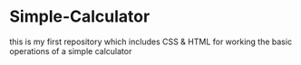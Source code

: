# Simple-Calculator
this is my first repository which includes CSS  &amp; HTML for working the basic operations of a simple calculator
